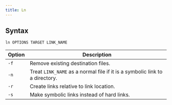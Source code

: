```yaml
---
title: Ln
---
```


## Syntax

```shell
ln OPTIONS TARGET LINK_NAME
```

| Option | Description |
| --- | --- |
| `-f` | Remove existing destination files. |
| `-n` | Treat `LINK_NAME` as a normal file if it is a symbolic link to a directory. |
| `-r` | Create links relative to link location. |
| `-s` | Make symbolic links instead of hard links. |
